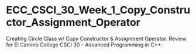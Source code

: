 # ECC_CSCI_30_Week_1_Copy_Constructor_Assignment_Operator
Creating Circle Class w/ Copy Constructor &amp; Assignment Operator. Review for El Camino College CSCI 30 - Advanced Programming in C++.

